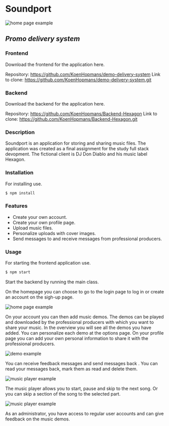 # __Soundport__
![home page example](https://github.com/KoenHopmans/demo-delivery-system/raw/main/src/images/headphone-logo.png)

## _Promo delivery system_

### Frontend
Download the frontend for the application here.

Repository: https://github.com/KoenHopmans/demo-delivery-system
Link to clone: https://github.com/KoenHopmans/demo-delivery-system.git

### Backend
Download the backend for the application here.

Repository: https://github.com/KoenHopmans/Backend-Hexagon
Link to clone: https://github.com/KoenHopmans/Backend-Hexagon.git

### Description
Soundport is an application for storing and sharing music files.
The application was created as a final assignment for the study full stack devopment.
The fictional client is DJ Don Diablo and his music label Hexagon.

### Installation
For installing use.
```bash
$ npm install
```

### Features
- Create your own account.
- Create your own profile page.
- Upload music files.
- Personalize uploads with cover images.
- Send messages to and receive messages from professional producers.

### Usage
For starting the frontend application use.
```bash
$ npm start
```
Start the backend by running the main class.

On the homepage you can choose to go to the login page to log in or create an account on the sigh-up page.

![home page example](https://github.com/KoenHopmans/demo-delivery-system/raw/main/src/images/capture-home.gif)

On your account you can then add music demos. 
The demos can be played and downloaded by the professional producers with which you want to share your music.
In the overview you will see all the demos you have added. You can personalize each demo at the options page. On your profile page you can add your own personal information to share it with the professional producers.

![demo example](https://github.com/KoenHopmans/demo-delivery-system/raw/main/src/images/capture-demo.gif)

You can receive feedback messages and send messages back . You can read your messages back, mark them as 
read and delete them.

![music player example](https://github.com/KoenHopmans/demo-delivery-system/raw/main/src/images/capture-messages.gif)

The music player allows you to start, pause and skip to the next song. Or you can skip a section of the 
song to the selected part.

![music player example](https://github.com/KoenHopmans/demo-delivery-system/raw/main/src/images/capture-music-player.gif)

As an administrator, you have access to regular user accounts and can give feedback on the music demos.

